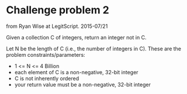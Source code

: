 # Challenge problem 2

from Ryan Wise at LegitScript. 2015-07/21

Given a collection C of integers, return an integer not in C.  

Let N be the length of C (i.e., the number of integers in C).  These are the problem constraints/parameters:

- 1 <= N <= 4 Billion
- each element of C is a non-negative, 32-bit integer
- C is not inherently ordered
- your return value must be a non-negative, 32-bit integer
